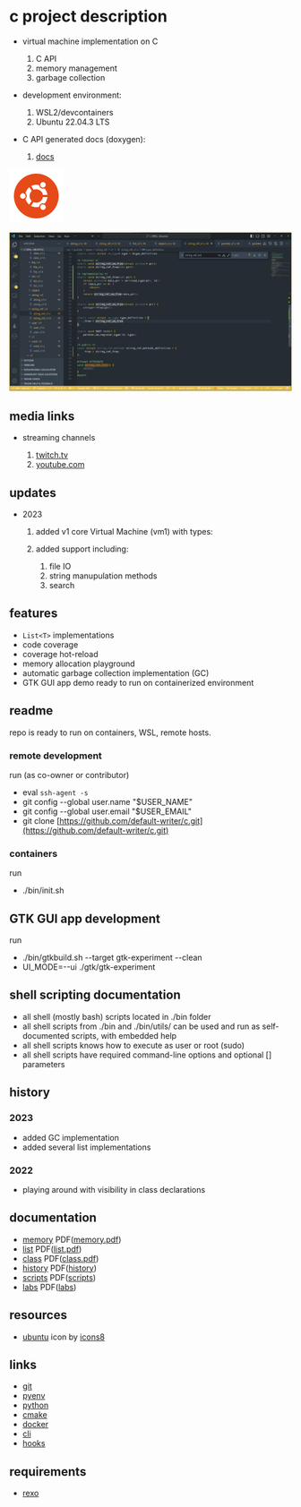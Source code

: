 # c project description

- virtual machine implementation on C

    1. C API
    2. memory management
    3. garbage collection

- development environment:

    1. WSL2/devcontainers
    2. Ubuntu 22.04.3 LTS

- C API generated docs (doxygen):

    1. [docs](./docs/refman.pdf)

![ubuntu logo](./resources/icons8-ubuntu-96.png)

![logo](./resources/logo-tiny.png)

## media links

- streaming channels

    1. [twitch.tv](https://www.twitch.tv/defaultwriter/videos)
    2. [youtube.com](https://www.youtube.com/channel/UCrtPCqirYXdA2gYG8NxbTjA)

## updates

- 2023

    1. added v1 core Virtual Machine (vm1) with types:
    2. added support including:

        1. file IO
        2. string manupulation methods
        3. search

## features

- `List<T>` implementations
- code coverage
- coverage hot-reload
- memory allocation playground
- automatic garbage collection implementation (GC)
- GTK GUI app demo ready to run on containerized environment

## readme

repo is ready to run on containers, WSL, remote hosts.

### remote development

run (as co-owner or contributor)

- eval `ssh-agent -s`
- git config --global user.name "$USER_NAME"
- git config --global user.email "$USER_EMAIL"
- git clone [https://github.com/default-writer/c.git](https://github.com/default-writer/c.git)

### containers

run

- ./bin/init.sh

## GTK GUI app development

run

- ./bin/gtkbuild.sh --target gtk-experiment --clean
- UI_MODE=--ui ./gtk/gtk-experiment

## shell scripting documentation

- all shell (mostly bash) scripts located in ./bin folder
- all shell scripts from ./bin and ./bin/utils/ can be used and run as self-documented scripts, with embedded help
- all shell scripts knows how to execute as user or root (sudo)
- all shell scripts have required command-line options and optional [] parameters

## history

### 2023

- added GC implementation
- added several list implementations
  
### 2022

- playing around with visibility in class declarations

## documentation

- [memory](docs/memory.md) PDF([memory.pdf][memory])
- [list](docs/list.md) PDF([list.pdf][list])
- [class](docs/class.md) PDF([class.pdf][class])
- [history](docs/history.md) PDF([history][history])
- [scripts](docs/scripts.md) PDF([scripts][scripts])
- [labs](docs/labs.md) PDF([labs][labs])

## resources

- [ubuntu](https://icons8.com/icon/63208/ubuntu") icon by [icons8](https://icons8.com)

## links

- [git](https://git-scm.com)
- [pyenv](https://github.com/pyenv/pyenv)
- [python](https://www.python.org)
- [cmake](https://cmake.org)
- [docker](https://docker.com)
- [cli](https://github.com/cli/cli/blob/trunk/docs/install_linux.md)
- [hooks](https://git-scm.com/book/en/v2/Customizing-Git-Git-Hooks)

## requirements

- [rexo](https://github.com/christophercrouzet/rexo)

[memory]: docs/pdf/memory.pdf
[list]: docs/pdf/list.pdf
[class]: docs/pdf/class.pdf
[history]: docs/pdf/history.pdf
[scripts]: docs/pdf/scripts.pdf
[labs]: docs/pdf/labs.pdf
